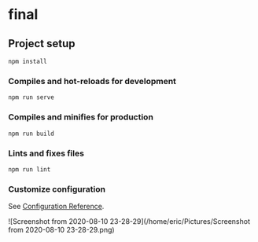 # final

## Project setup
```
npm install
```

### Compiles and hot-reloads for development
```
npm run serve
```

### Compiles and minifies for production
```
npm run build
```

### Lints and fixes files
```
npm run lint
```

### Customize configuration
See [Configuration Reference](https://cli.vuejs.org/config/).

![Screenshot from 2020-08-10 23-28-29](/home/eric/Pictures/Screenshot from 2020-08-10 23-28-29.png)
